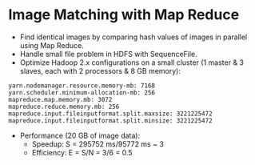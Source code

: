 # Image Matching with Map Reduce
- Find identical images by comparing hash values of images in parallel using Map Reduce.
- Handle small file problem in HDFS with SequenceFile.
- Optimize Hadoop 2.x configurations on a small cluster (1 master & 3 slaves, each with 2 processors & 8 GB memory):
```
yarn.nodemanager.resource.memory-mb: 7168
yarn.scheduler.minimum-allocation-mb: 256
mapreduce.map.memory.mb: 3072
mapreduce.reduce.memory.mb: 256
mapreduce.input.fileinputformat.split.maxsize: 3221225472
mapreduce.input.fileinputformat.split.minsize: 3221225472
```
- Performance (20 GB of image data):
  - Speedup: S = 295752 ms/95772 ms ~ 3
  - Efficiency: E = S/N = 3/6 = 0.5
